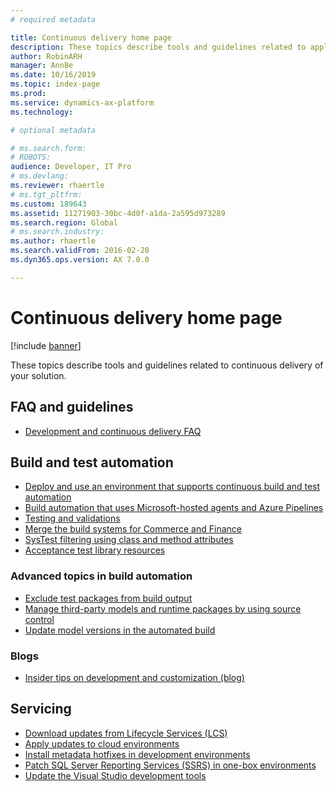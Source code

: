 ```yaml
---
# required metadata

title: Continuous delivery home page
description: These topics describe tools and guidelines related to application lifecycle management and continuous delivery of your solution.
author: RobinARH
manager: AnnBe
ms.date: 10/16/2019
ms.topic: index-page
ms.prod: 
ms.service: dynamics-ax-platform
ms.technology: 

# optional metadata

# ms.search.form: 
# ROBOTS: 
audience: Developer, IT Pro
# ms.devlang: 
ms.reviewer: rhaertle
# ms.tgt_pltfrm: 
ms.custom: 189643
ms.assetid: 11271903-30bc-4d0f-a1da-2a595d973289
ms.search.region: Global
# ms.search.industry: 
ms.author: rhaertle
ms.search.validFrom: 2016-02-28
ms.dyn365.ops.version: AX 7.0.0

---
```


# Continuous delivery home page

[!include [banner](../includes/banner.md)]

These topics describe tools and guidelines related to continuous delivery of your solution.

FAQ and guidelines
------------------

- [Development and continuous delivery FAQ](continuous-delivery-faq.md)

## Build and test automation
- [Deploy and use an environment that supports continuous build and test automation](../perf-test/continuous-build-test-automation.md)
- [Build automation that uses Microsoft-hosted agents and Azure Pipelines](hosted-build-automation.md)
- [Testing and validations](../perf-test/testing-validation.md)
- [Merge the build systems for Commerce and Finance](../../../retail/dev-itpro/retail-sdk/integrate-retail-sdk-continuous-build.md)
- [SysTest filtering using class and method attributes](../perf-test/systest-filtering.md)
- [Acceptance test library resources](../perf-test/acceptance-test-library.md)

### Advanced topics in build automation
- [Exclude test packages from build output](exclude-test-packages.md)
- [Manage third-party models and runtime packages by using source control](manage-runtime-packages.md)
- [Update model versions in the automated build](version-models-build.md)

### Blogs

- [Insider tips on development and customization (blog)](https://community.dynamics.com/365/financeandoperations/b/newdynamicsax)

## Servicing
- [Download updates from Lifecycle Services (LCS)](../migration-upgrade/download-hotfix-lcs.md)
- [Apply updates to cloud environments](../deployment/apply-deployable-package-system.md)
- [Install metadata hotfixes in development environments](../migration-upgrade/install-metadata-hotfix-package.md)
- [Patch SQL Server Reporting Services (SSRS) in one-box environments](../migration-upgrade/patch-reporting-service-environment.md)
- [Update the Visual Studio development tools](update-development-tools.md)
